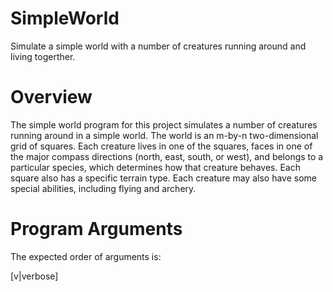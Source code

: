 # SimpleWorld
Simulate a simple world with a number of creatures running around and living togerther.
# Overview
The simple world program for this project simulates a number of creatures running around in a simple world. The world is an m-by-n two-dimensional grid of squares. Each creature lives in one of the squares, faces in one of the major compass directions (north, east, south, or west), and belongs to a particular species, which determines how that creature behaves. Each square also has a specific terrain type. Each creature may also have some special abilities, including flying and archery. 
# Program Arguments
The expected order of arguments is: 
<p> <species-summary> <world-file> <rounds> [v|verbose] </p>
  
